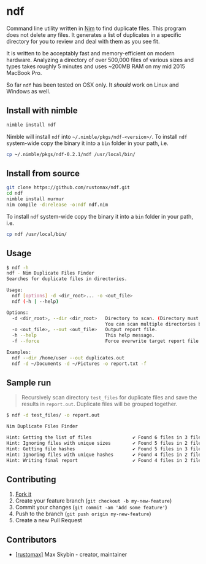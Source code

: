 # ndf

Command line utility written in [Nim](https://nim-lang.org/) to find duplicate files. This program does not delete any files. It generates a list of duplicates in a specific directory for you to review and deal with them as you see fit.

It is written to be acceptably fast and memory-efficient on modern hardware. Analyzing a directory of over 500,000 files of various sizes and types takes roughly 5 minutes and uses ~200MB RAM on my mid 2015 MacBook Pro.

So far `ndf` has been tested on OSX only. It *should* work on Linux and Windows as well.

## Install with nimble

```sh
nimble install ndf
```

Nimble will install `ndf` into `~/.nimble/pkgs/ndf-<version>/`. To install `ndf` system-wide copy the binary it into a `bin` folder in your path, i.e.

```sh
cp ~/.nimble/pkgs/ndf-0.2.1/ndf /usr/local/bin/
```

## Install from source

```sh
git clone https://github.com/rustomax/ndf.git
cd ndf
nimble install murmur
nim compile -d:release -o:ndf ndf.nim
```

To install `ndf` system-wide copy the binary it into a `bin` folder in your path, i.e.

```sh
cp ndf /usr/local/bin/
```

## Usage

```sh
$ ndf -h
ndf - Nim Duplicate Files Finder
Searches for duplicate files in directories.

Usage:
  ndf [options] -d <dir_root>... -o <out_file>
  ndf (-h | --help)

Options:
  -d <dir_root>, --dir <dir_root>   Directory to scan. (Directory must exist and be readable)
                                    You can scan multiple directories by providing multiple -d switches.
  -o <out_file>, --out <out_file>   Output report file.
  -h --help                         This help message.
  -f --force                        Force overwrite target report file.

Examples:
  ndf --dir /home/user --out duplicates.out
  ndf -d ~/Documents -d ~/Pictures -o report.txt -f
```

## Sample run

> Recursively scan directory `test_files` for duplicate files and save the results in `report.out`. Duplicate files will be grouped together.

```sh
$ ndf -d test_files/ -o report.out

Nim Duplicate Files Finder

Hint: Getting the list of files               ✔ Found 6 files in 3 file groups
Hint: Ignoring files with unique sizes        ✔ Found 5 files in 2 file groups
Hint: Getting file hashes                     ✔ Found 5 files in 3 file groups
Hint: Ignoring files with unique hashes       ✔ Found 4 files in 2 file groups
Hint: Writing final report                    ✔ Found 4 files in 2 file groups
```

## Contributing

1. [Fork it](https://github.com/rustomax/ndf/fork)
1. Create your feature branch (`git checkout -b my-new-feature`)
1. Commit your changes (`git commit -am 'Add some feature'`)
1. Push to the branch (`git push origin my-new-feature`)
1. Create a new Pull Request

## Contributors

- [[rustomax]](https://github.com/rustomax) Max Skybin - creator, maintainer
